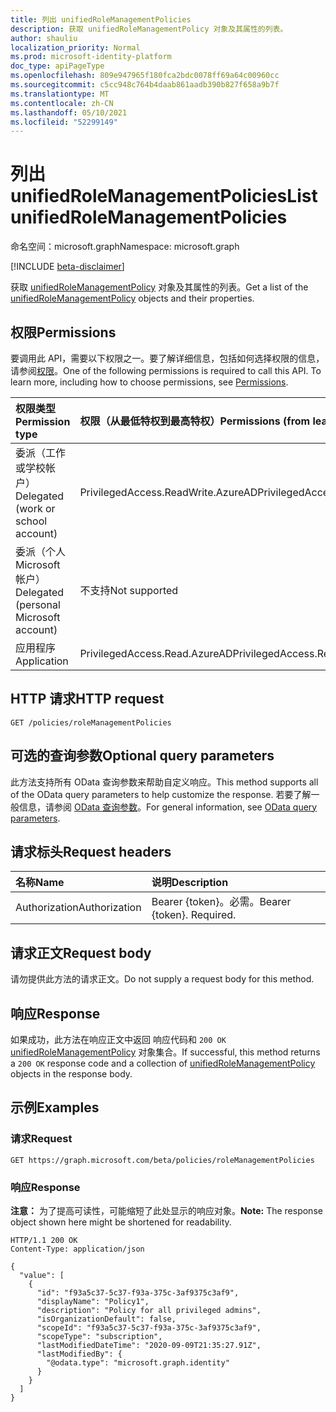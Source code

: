 ```yaml
---
title: 列出 unifiedRoleManagementPolicies
description: 获取 unifiedRoleManagementPolicy 对象及其属性的列表。
author: shauliu
localization_priority: Normal
ms.prod: microsoft-identity-platform
doc_type: apiPageType
ms.openlocfilehash: 809e947965f180fca2bdc0078ff69a64c00960cc
ms.sourcegitcommit: c5cc948c764b4daab861aadb390b827f658a9b7f
ms.translationtype: MT
ms.contentlocale: zh-CN
ms.lasthandoff: 05/10/2021
ms.locfileid: "52299149"
---
```

# <a name="list-unifiedrolemanagementpolicies"></a><span data-ttu-id="e56c3-103">列出 unifiedRoleManagementPolicies</span><span class="sxs-lookup"><span data-stu-id="e56c3-103">List unifiedRoleManagementPolicies</span></span>
<span data-ttu-id="e56c3-104">命名空间：microsoft.graph</span><span class="sxs-lookup"><span data-stu-id="e56c3-104">Namespace: microsoft.graph</span></span>

[!INCLUDE [beta-disclaimer](../../includes/beta-disclaimer.md)]

<span data-ttu-id="e56c3-105">获取 [unifiedRoleManagementPolicy](../resources/unifiedrolemanagementpolicy.md) 对象及其属性的列表。</span><span class="sxs-lookup"><span data-stu-id="e56c3-105">Get a list of the [unifiedRoleManagementPolicy](../resources/unifiedrolemanagementpolicy.md) objects and their properties.</span></span>

## <a name="permissions"></a><span data-ttu-id="e56c3-106">权限</span><span class="sxs-lookup"><span data-stu-id="e56c3-106">Permissions</span></span>
<span data-ttu-id="e56c3-p101">要调用此 API，需要以下权限之一。要了解详细信息，包括如何选择权限的信息，请参阅[权限](/graph/permissions-reference)。</span><span class="sxs-lookup"><span data-stu-id="e56c3-p101">One of the following permissions is required to call this API. To learn more, including how to choose permissions, see [Permissions](/graph/permissions-reference).</span></span>

|<span data-ttu-id="e56c3-109">权限类型</span><span class="sxs-lookup"><span data-stu-id="e56c3-109">Permission type</span></span>|<span data-ttu-id="e56c3-110">权限（从最低特权到最高特权）</span><span class="sxs-lookup"><span data-stu-id="e56c3-110">Permissions (from least to most privileged)</span></span>|
|:---|:---|
|<span data-ttu-id="e56c3-111">委派（工作或学校帐户）</span><span class="sxs-lookup"><span data-stu-id="e56c3-111">Delegated (work or school account)</span></span>|<span data-ttu-id="e56c3-112">PrivilegedAccess.ReadWrite.AzureAD</span><span class="sxs-lookup"><span data-stu-id="e56c3-112">PrivilegedAccess.ReadWrite.AzureAD</span></span>|
|<span data-ttu-id="e56c3-113">委派（个人 Microsoft 帐户）</span><span class="sxs-lookup"><span data-stu-id="e56c3-113">Delegated (personal Microsoft account)</span></span>|<span data-ttu-id="e56c3-114">不支持</span><span class="sxs-lookup"><span data-stu-id="e56c3-114">Not supported</span></span>|
|<span data-ttu-id="e56c3-115">应用程序</span><span class="sxs-lookup"><span data-stu-id="e56c3-115">Application</span></span>|<span data-ttu-id="e56c3-116">PrivilegedAccess.Read.AzureAD</span><span class="sxs-lookup"><span data-stu-id="e56c3-116">PrivilegedAccess.Read.AzureAD</span></span>|

## <a name="http-request"></a><span data-ttu-id="e56c3-117">HTTP 请求</span><span class="sxs-lookup"><span data-stu-id="e56c3-117">HTTP request</span></span>

<!-- {
  "blockType": "ignored"
}
-->
``` http
GET /policies/roleManagementPolicies
```

## <a name="optional-query-parameters"></a><span data-ttu-id="e56c3-118">可选的查询参数</span><span class="sxs-lookup"><span data-stu-id="e56c3-118">Optional query parameters</span></span>
<span data-ttu-id="e56c3-119">此方法支持所有 OData 查询参数来帮助自定义响应。</span><span class="sxs-lookup"><span data-stu-id="e56c3-119">This method supports all of the OData query parameters to help customize the response.</span></span> <span data-ttu-id="e56c3-120">若要了解一般信息，请参阅 [OData 查询参数](/graph/query-parameters)。</span><span class="sxs-lookup"><span data-stu-id="e56c3-120">For general information, see [OData query parameters](/graph/query-parameters).</span></span>

## <a name="request-headers"></a><span data-ttu-id="e56c3-121">请求标头</span><span class="sxs-lookup"><span data-stu-id="e56c3-121">Request headers</span></span>
|<span data-ttu-id="e56c3-122">名称</span><span class="sxs-lookup"><span data-stu-id="e56c3-122">Name</span></span>|<span data-ttu-id="e56c3-123">说明</span><span class="sxs-lookup"><span data-stu-id="e56c3-123">Description</span></span>|
|:---|:---|
|<span data-ttu-id="e56c3-124">Authorization</span><span class="sxs-lookup"><span data-stu-id="e56c3-124">Authorization</span></span>|<span data-ttu-id="e56c3-p103">Bearer {token}。必需。</span><span class="sxs-lookup"><span data-stu-id="e56c3-p103">Bearer {token}. Required.</span></span>|

## <a name="request-body"></a><span data-ttu-id="e56c3-127">请求正文</span><span class="sxs-lookup"><span data-stu-id="e56c3-127">Request body</span></span>
<span data-ttu-id="e56c3-128">请勿提供此方法的请求正文。</span><span class="sxs-lookup"><span data-stu-id="e56c3-128">Do not supply a request body for this method.</span></span>

## <a name="response"></a><span data-ttu-id="e56c3-129">响应</span><span class="sxs-lookup"><span data-stu-id="e56c3-129">Response</span></span>

<span data-ttu-id="e56c3-130">如果成功，此方法在响应正文中返回 响应代码和 `200 OK` [unifiedRoleManagementPolicy](../resources/unifiedrolemanagementpolicy.md) 对象集合。</span><span class="sxs-lookup"><span data-stu-id="e56c3-130">If successful, this method returns a `200 OK` response code and a collection of [unifiedRoleManagementPolicy](../resources/unifiedrolemanagementpolicy.md) objects in the response body.</span></span>

## <a name="examples"></a><span data-ttu-id="e56c3-131">示例</span><span class="sxs-lookup"><span data-stu-id="e56c3-131">Examples</span></span>

### <a name="request"></a><span data-ttu-id="e56c3-132">请求</span><span class="sxs-lookup"><span data-stu-id="e56c3-132">Request</span></span>
<!-- {
  "blockType": "request",
  "name": "list_unifiedrolemanagementpolicy"
}
-->
``` http
GET https://graph.microsoft.com/beta/policies/roleManagementPolicies
```


### <a name="response"></a><span data-ttu-id="e56c3-133">响应</span><span class="sxs-lookup"><span data-stu-id="e56c3-133">Response</span></span>
<span data-ttu-id="e56c3-134">**注意：** 为了提高可读性，可能缩短了此处显示的响应对象。</span><span class="sxs-lookup"><span data-stu-id="e56c3-134">**Note:** The response object shown here might be shortened for readability.</span></span>
<!-- {
  "blockType": "response",
  "truncated": true,
  "@odata.type": "Collection(microsoft.graph.unifiedRoleManagementPolicy)"
}
-->
``` http
HTTP/1.1 200 OK
Content-Type: application/json

{
  "value": [
    {
      "id": "f93a5c37-5c37-f93a-375c-3af9375c3af9",
      "displayName": "Policy1",
      "description": "Policy for all privileged admins",
      "isOrganizationDefault": false,
      "scopeId": "f93a5c37-5c37-f93a-375c-3af9375c3af9",
      "scopeType": "subscription",
      "lastModifiedDateTime": "2020-09-09T21:35:27.91Z",
      "lastModifiedBy": {
        "@odata.type": "microsoft.graph.identity"
      }
    }
  ]
}
```

